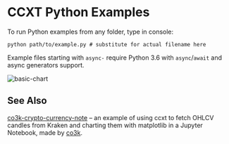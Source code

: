 # CCXT Python Examples

To run Python examples from any folder, type in console:

```shell
python path/to/example.py # substitute for actual filename here
```

Example files starting with `async-` require Python 3.6 with `async`/`await` and async generators support.

![basic-chart](https://user-images.githubusercontent.com/1294454/29979754-6d62354c-8f4f-11e7-9e0a-22e87b4a093b.jpg)

## See Also

[co3k-crypto-currency-note](https://github.com/co3k/co3k-crypto-currency-note/blob/master/Untitled.ipynb) – an example of using ccxt to fetch OHLCV candles from Kraken and charting them with matplotlib in a Jupyter Notebook, made by [co3k](https://github.com/co3k).
